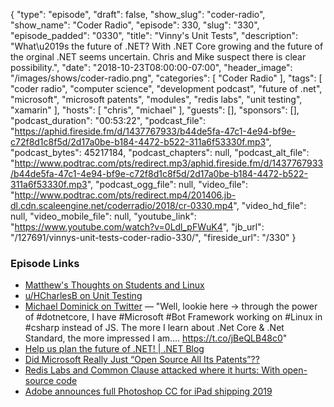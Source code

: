 {
  "type": "episode",
  "draft": false,
  "show_slug": "coder-radio",
  "show_name": "Coder Radio",
  "episode": 330,
  "slug": "330",
  "episode_padded": "0330",
  "title": "Vinny's Unit Tests",
  "description": "What\u2019s the future of .NET? With .NET Core growing and the future of the orginal .NET seems uncertain. Chris and Mike suspect there is clear possibility.",
  "date": "2018-10-23T08:00:00-07:00",
  "header_image": "/images/shows/coder-radio.png",
  "categories": [
    "Coder Radio"
  ],
  "tags": [
    "coder radio",
    "computer science",
    "development podcast",
    "future of .net",
    "microsoft",
    "microsoft patents",
    "modules",
    "redis labs",
    "unit testing",
    "xamarin"
  ],
  "hosts": [
    "chris",
    "michael"
  ],
  "guests": [],
  "sponsors": [],
  "podcast_duration": "00:53:22",
  "podcast_file": "https://aphid.fireside.fm/d/1437767933/b44de5fa-47c1-4e94-bf9e-c72f8d1c8f5d/2d17a0be-b184-4472-b522-311a6f53330f.mp3",
  "podcast_bytes": 45217184,
  "podcast_chapters": null,
  "podcast_alt_file": "http://www.podtrac.com/pts/redirect.mp3/aphid.fireside.fm/d/1437767933/b44de5fa-47c1-4e94-bf9e-c72f8d1c8f5d/2d17a0be-b184-4472-b522-311a6f53330f.mp3",
  "podcast_ogg_file": null,
  "video_file": "http://www.podtrac.com/pts/redirect.mp4/201406.jb-dl.cdn.scaleengine.net/coderradio/2018/cr-0330.mp4",
  "video_hd_file": null,
  "video_mobile_file": null,
  "youtube_link": "https://www.youtube.com/watch?v=0Ldl_pFWuK4",
  "jb_url": "/127691/vinnys-unit-tests-coder-radio-330/",
  "fireside_url": "/330"
}


### Episode Links

  * [Matthew's Thoughts on Students and Linux](https://pastebin.com/y1E1GNau "Matthew's Thoughts on Students and Linux")
  * [u/HCharlesB on Unit Testing](https://www.reddit.com/r/CoderRadio/comments/9mivv7/in_testing_we_trust_coder_radio_328/e7j0k4d/ "u/HCharlesB on Unit Testing")
  * [Michael Dominick on Twitter](https://twitter.com/dominucco/status/1051303275557998593 "Michael Dominick on Twitter") — "Well, lookie here -> through the power of #dotnetcore, I have #Microsoft #Bot Framework working on #Linux in #csharp instead of JS. The more I learn about .Net Core & .Net Standard, the more impressed I am.… https://t.co/jBeQLB48c0"
  * [Help us plan the future of .NET! | .NET Blog](https://blogs.msdn.microsoft.com/dotnet/2018/04/20/help-us-plan-the-future-of-net/ "Help us plan the future of .NET! | .NET Blog")
  * [Did Microsoft Really Just “Open Source All Its Patents”??](https://hackernoon.com/did-microsoft-really-just-open-source-all-its-patents-3e419ae1a439 "Did Microsoft Really Just “Open Source All Its Patents”??")
  * [​Redis Labs and Common Clause attacked where it hurts: With open-source code](https://www.zdnet.com/article/redis-labs-and-common-clause-attacked-where-it-hurts-with-open-source-code/ "​Redis Labs and Common Clause attacked where it hurts: With open-source code")
  * [Adobe announces full Photoshop CC for iPad shipping 2019](https://9to5mac.com/2018/10/15/adobe-photoshop-cc-ipad-launching-2019/ "Adobe announces full Photoshop CC for iPad shipping 2019")



